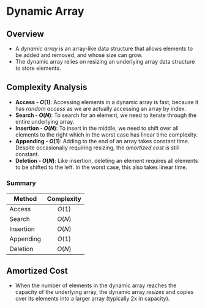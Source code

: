 # Dynamic Array

## Overview

- A *dynamic array* is an array-like data structure that allows elements to be added and removed, and whose size can grow.
- The dynamic array relies on resizing an underlying array data structure to store elements.

## Complexity Analysis

- **Access - $O(1)$**: Accessing elements in a dynamic array is fast, because it has *random access* as we are actually accessing an array by index.
- **Search - $O(N)$**: To search for an element, we need to iterate through the entire underlying array.
- **Insertion - $O(N)$**: To insert in the middle, we need to shift over all elements to the right which in the worst case has linear time complexity.
- **Appending - $O(1)$**: Adding to the end of an array takes constant time. Despite occasionally requiring resizing, the *amortized cost* is still constant.
- **Deletion - $O(N)$**: Like insertion, deleting an element requires all elements to be shifted to the left. In the worst case, this also takes linear time.

### Summary

| Method    | Complexity |
|-----------|:----------:|
| Access    |   $O(1)$   |
| Search    |   $O(N)$   |
| Insertion |   $O(N)$   |
| Appending |   $O(1)$   |
| Deletion  |   $O(N)$   |

## Amortized Cost

- When the number of elements in the dynamic array reaches the capacity of the underlying array, the dynamic array *resizes* and copies over its elements into a larger array (typically 2x in capacity).
